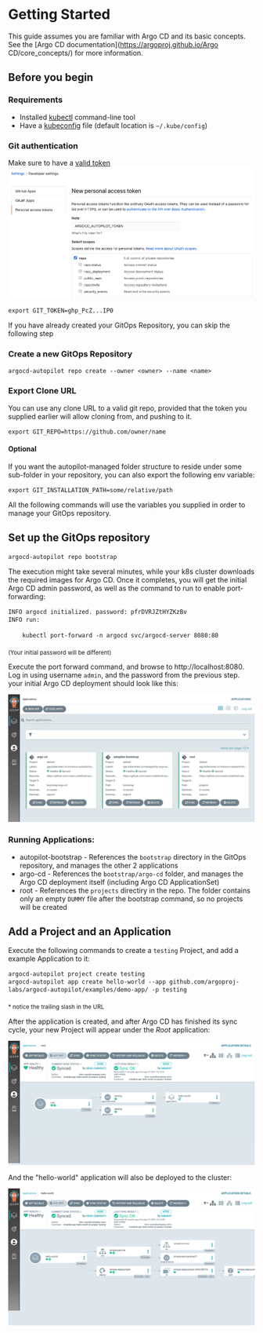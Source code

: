 # Getting Started

This guide assumes you are familiar with Argo CD and its basic concepts. See the [Argo CD documentation](https://argoproj.github.io/Argo CD/core_concepts/) for more information.

## Before you begin 
### Requirements

* Installed [kubectl](https://kubernetes.io/docs/tasks/tools/install-kubectl/) command-line tool
* Have a [kubeconfig](https://kubernetes.io/docs/tasks/access-application-cluster/configure-access-multiple-clusters/) file (default location is `~/.kube/config`)

### Git authentication
Make sure to have a [valid token](https://docs.github.com/en/github/authenticating-to-github/creating-a-personal-access-token)
![Github token](assets/github_token.png)
```
export GIT_TOKEN=ghp_PcZ...IP0
```

If you have already created your GitOps Repository, you can skip the following step
### Create a new GitOps Repository
```
argocd-autopilot repo create --owner <owner> --name <name>
```

### Export Clone URL
You can use any clone URL to a valid git repo, provided that the token you supplied earlier will allow cloning from, and pushing to it.
```
export GIT_REPO=https://github.com/owner/name
```

#### Optional
If you want the autopilot-managed folder structure to reside under some sub-folder in your repository, you can also export the following env variable:
```
export GIT_INSTALLATION_PATH=some/relative/path
```

All the following commands will use the variables you supplied in order to manage your GitOps repository.

## Set up the GitOps repository
```
argocd-autopilot repo bootstrap
```
The execution might take several minutes, while your k8s cluster downloads the required images for Argo CD.
Once it completes, you will get the initial Argo CD admin password, as well as the command to run to enable port-forwarding:
```
INFO argocd initialized. password: pfrDVRJZtHYZKzBv 
INFO run:

    kubectl port-forward -n argocd svc/argocd-server 8080:80
```
<sub>(Your initial password will be different)</sub>

Execute the port forward command, and browse to http://localhost:8080. Log in using username `admin`, and the password from the previous step. your initial Argo CD deployment should look like this:

![Step 1](assets/getting_started_1.png)

### Running Applications:
* autopilot-bootstrap - References the `bootstrap` directory in the GitOps repository, and manages the other 2 applications
* argo-cd - References the `bootstrap/argo-cd` folder, and manages the Argo CD deployment itself (including Argo CD ApplicationSet)
* root - References the `projects` directiry in the repo. The folder contains only an empty `DUMMY` file after the bootstrap command, so no projects will be created

## Add a Project and an Application
Execute the following commands to create a `testing` Project, and add a example Application to it:
```
argocd-autopilot project create testing
argocd-autopilot app create hello-world --app github.com/argoproj-labs/argocd-autopilot/examples/demo-app/ -p testing
```
<sub>* notice the trailing slash in the URL</sub>

After the application is created, and after Argo CD has finished its sync cycle, your new Project will appear under the *Root* application:

![Step 2](assets/getting_started_2.png)

And the "hello-world" application will also be deployed to the cluster:

![Step 3](assets/getting_started_3.png)
